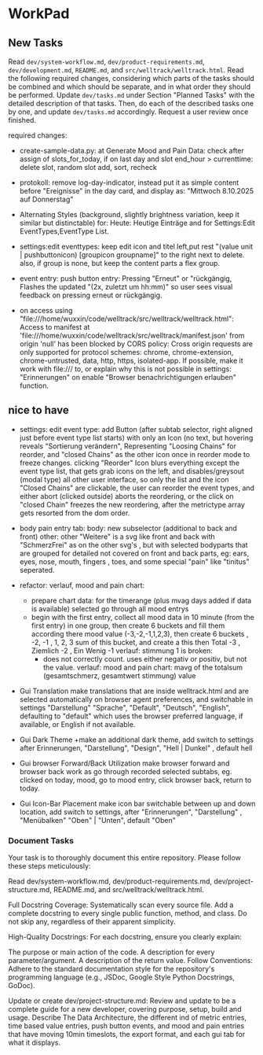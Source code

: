 # WorkPad

## New Tasks

Read `dev/system-workflow.md`, `dev/product-requirements.md`, `dev/development.md`,  `README.md`, and `src/welltrack/welltrack.html`.
Read the following required changes, considering which parts of the tasks should be combined and which should be separate, and in what order they should be performed.
Update `dev/tasks.md` under Section "Planned Tasks" with the detailed description of that tasks.
Then, do each of the described tasks one by one, and update `dev/tasks.md` accordingly.
Request a user review once finished.

required changes:

- create-sample-data.py:  at Generate Mood and Pain Data: check after assign of slots_for_today, if on last day and slot end_hour > currenttime: delete slot, random slot add, sort, recheck

- protokoll: remove log-day-indicator, instead put it as simple content before "Ereignisse" in the day card, and display as: "Mittwoch 8.10.2025 auf Donnerstag"

- Alternating Styles (background, slightly brightness variation, keep it similar but distinctable) for: Heute: Heutige Einträge and for  Settings:Edit EventTypes,EventType List.

- settings:edit eventtypes: keep edit icon and titel left,put rest "(value unit | pushbuttonicon) [groupicon groupname]" to the right next to delete.
also, if group is none, but keep the content parts a flex group.

- event entry: push button entry: Pressing "Erneut" or "rückgängig, Flashes the updated "(2x, zuletzt um hh:mm)" so user sees visual feedback on pressing erneut or rückgängig.

- on access using "file:///home/wuxxin/code/welltrack/src/welltrack/welltrack.html": Access to manifest at 'file:///home/wuxxin/code/welltrack/src/welltrack/manifest.json' from origin 'null' has been blocked by CORS policy: Cross origin requests are only supported for protocol schemes: chrome, chrome-extension, chrome-untrusted, data, http, https, isolated-app. If possible, make it work with file:/// to, or explain why this is not possible in settings: "Erinnerungen" on enable "Browser benachrichtigungen erlauben" function.

## nice to have

+ settings: edit event type: add Button (after subtab selector, right aligned just before event type list starts) with only an Icon (no text, but hovering reveals "Sortierung verändern", Representing "Loosing Chains" for reorder, and "closed Chains" as the other icon once in reorder mode to freeze changes. clicking "Reorder" Icon blurs everything except the event type list, that gets grab icons on the left, and disables/greysout (modal type) all other user interface, so only the list and the icon "Closed Chains" are clickable, the user can reorder the event types, and either abort (clicked outside) aborts the reordering, or the click on "closed Chain" freezes the new reordering, after the metrictype array gets resorted from the dom order.

+ body pain entry tab: body: new subselector (additional to back and front) other: other "Weitere" is a svg like front and back with "SchmerzFrei" as on the other svg's , but with selected bodyparts that are grouped for detailed not covered on front and back parts, eg: ears, eyes, nose, mouth, fingers , toes, and some special "pain" like "tinitus" seperated.

+ refactor: verlauf, mood and pain chart:
    + prepare chart data: for the timerange (plus mvag days added if data is available) selected go through all mood entrys
    + begin with the first entry, collect all mood data in 10 minute (from the first entry) in one group,
    then create 6 buckets and fill them according there mood value (-3,-2,-1,1,2,3),
    then create 6 buckets , -2, -1 , 1, 2, 3 sum of this bucket, and create a this then
    Total -3 , Ziemlich -2 , Ein Wenig -1
    verlauf: stimmung 1 is broken:
        + does not correctly count. uses either negativ or positiv, but not the value.
    verlauf: mood and pain chart: mavg of the totalsum (gesamtschmerz, gesamtwert stimmung) value

+ Gui Translation
    make translations that are inside welltrack.html and are selected automatically on browser agent preferences, and switchable in settings "Darstellung" "Sprache", "Default", "Deutsch", "English", defaulting to "default" which uses the browser preferred language, if available, or English if not available.

+ Gui Dark Theme
    +make an additional dark theme, add switch to settings after Erinnerungen, "Darstellung", "Design", "Hell | Dunkel" , default hell

+ Gui browser Forward/Back Utilization
    make browser forward and browser back work as go through recorded selected subtabs, eg. clicked on today, mood, go to mood entry, click browser back, return to today.

+ Gui Icon-Bar Placement
    make icon bar switchable between up and down location, add switch to settings, after "Erinnerungen", "Darstellung" , "Menübalken" "Oben" | "Unten", default "Oben"


### Document Tasks

Your task is to thoroughly document this entire repository. Please follow these steps meticulously:

Read dev/system-workflow.md, dev/product-requirements.md, dev/project-structure.md, README.md, and src/welltrack/welltrack.html.

Full Docstring Coverage: Systematically scan every source file. Add a complete docstring to every single public function, method, and class. Do not skip any, regardless of their apparent simplicity.

High-Quality Docstrings: For each docstring, ensure you clearly explain:

The purpose or main action of the code.
A description for every parameter/argument.
A description of the return value.
Follow Conventions: Adhere to the standard documentation style for the repository's programming language (e.g., JSDoc, Google Style Python Docstrings, GoDoc).

Update or create dev/project-structure.md: Review and update to be a complete guide for a new developer, covering purpose, setup, build and usage. Describe The Data Architecture, the different ind of metric entries, time based value entries, push button events, and mood and pain entries that have moving 10min timeslots, the export format, and each gui tab for what it displays.
